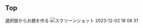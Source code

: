## Top

選択肢からお題を作る
![スクリーンショット 2023-12-02 18 08 31](https://github.com/hulk510/odai/assets/33943897/e619d875-5ecf-4fe3-94c9-dd0f23703dfa)
